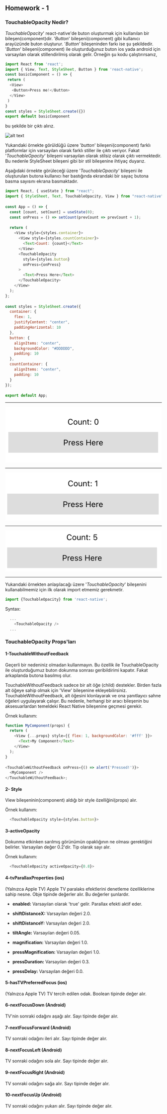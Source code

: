 ## Homework - 1

### TouchableOpacity Nedir? 

*TouchableOpacity*' react-native'de buton oluşturmak için kullanılan bir bileşen(component)dir. '*Button*' bileşeni(component) gibi kullanıcı arayüzünde buton oluşturur. '*Button*' bileşeninden farkı ise şu şekildedir. '*Button*' bileşeni(component) ile oluşturduğunuz buton ios yada android için varsayılan olarak stillendirilmiş olarak gelir. Örneğin şu kodu çalıştırırsanız,

```javascript
import React from 'react';
import { View, Text, StyleSheet, Button } from 'react-native';
const basicComponent = () => {
 return (
  <View>
   <Button>Press me!</Button>
  </View>
 )
}
const styles = StyleSheet.create({})
export default basicComponent
````
bu şekilde bir çıktı alırız.

![alt text](./images/button.jpeg "button output for ios and android")

Yukarıdaki örnekte görüldüğü üzere '*button*' bileşeni(component) farklı platformlar için varsayılan olarak farklı stiller ile çıktı veriyor. Fakat '*TouchableOpacity*' bileşeni varsayılan olarak stilsiz olarak çıktı vermektedir. Bu nedenle StyleSheet bileşeni gibi bir stil bileşenine ihtiyaç duyarız.

Aşağıdaki örnekte görüleceği üzere '*TouchableOpacity*' bileşeni ile oluşturulan butona kullanıcı her bastığında ekrandaki bir sayaç butona basma sayısını ekrana basmaktadır.

```javascript
import React, { useState } from "react";
import { StyleSheet, Text, TouchableOpacity, View } from "react-native";

const App = () => {
  const [count, setCount] = useState(0);
  const onPress = () => setCount(prevCount => prevCount + 1);

  return (
    <View style={styles.container}>
      <View style={styles.countContainer}>
        <Text>Count: {count}</Text>
      </View>
      <TouchableOpacity
        style={styles.button}
        onPress={onPress}
      >
        <Text>Press Here</Text>
      </TouchableOpacity>
    </View>
  );
};

const styles = StyleSheet.create({
  container: {
    flex: 1,
    justifyContent: "center",
    paddingHorizontal: 10
  },
  button: {
    alignItems: "center",
    backgroundColor: "#DDDDDD",
    padding: 10
  },
  countContainer: {
    alignItems: "center",
    padding: 10
  }
});

export default App;
```
___
![](./images/toucahbleOpacity_1.png)
___
![](./images/toucahbleOpacity_2.png)
___
![](./images/toucahbleOpacity_3.png)
___

Yukarıdaki örnekten anlaşılacağı üzere '*TouchableOpacity*' bileşenini kullanabilmemiz için ilk olarak import etmemiz gerekmetir. 

```javascript
import {TouchableOpacity} from 'react-native';
```

Syntax:

```javascript
  ...
    <TouchableOpacity />
  ...
```

### TouchableOpacity Props'ları

#### 1-TouchableWithoutFeedback

Geçerli bir nedeniniz olmadan kullanmayın. Bu özellik ile TouchableOpacity ile oluşturduğumuz buton dokunma sonrası geribildirimi kapatır. Fakat arkaplanda butona basılmış olur.

TouchableWithoutFeedback sadece bir alt öğe (child) destekler. Birden fazla alt öğeye sahip olmak için 'View' bileşenine ekleyebilirsiniz. TouchableWithoutFeedback, alt öğesini klonlayarak ve ona yanıtlayıcı sahne öğeleri uygulayarak çalışır. Bu nedenle, herhangi bir aracı bileşenin bu aksesuarlardan temeldeki React Native bileşenine geçmesi gerekir.

Örnek kullanım: 

```javascript
function MyComponent(props) {
  return (
    <View {...props} style={{ flex: 1, backgroundColor: '#fff' }}>
      <Text>My Component</Text>
    </View>
  );
}

<TouchableWithoutFeedback onPress={() => alert('Pressed!')}>
  <MyComponent />
</TouchableWithoutFeedback>;
```
#### 2- Style

View bileşeninin(component) aldığı bir style özelliğini(props) alır.

Örnek kullanım: 

```javascript
  <TouchableOpacity style={styles.button}>
```

#### 3-activeOpacity

Dokunma etkinken sarılmış görünümün opaklığının ne olması gerektiğini belirler. Varsayılan değer 0.2'dir. Tip olarak sayı alır.

Örnek kullanım:

```javascript
  <TouchableOpacity activeOpacity={0.8}>
```
#### 4-tvParallaxProperties (ios)

(Yalnızca Apple TV) Apple TV paralaks efektlerini denetleme özelliklerine sahip nesne. Obje tipinde değerler alır. Bu değerler şunlardır.


  - **enabled:** Varsayılan olarak 'true' gelir. Parallax efekti aktif eder.
  
  - **shiftDistanceX:** Varsayılan değeri 2.0.
  
  - **shiftDistanceY:** Varsayılan değeri 2.0.
  
  - **tiltAngle:** Varsayılan değeri 0.05.
  
  - **magnification:** Varsayılan değeri 1.0.
  
  - **pressMagnification:** Varsayılan değeri 1.0.
  
  - **pressDuration:** Varsayılan değeri 0.3.
  
  - **pressDelay:** Varsayılan değeri 0.0.

#### 5-hasTVPreferredFocus (ios)

(Yalnızca Apple TV) TV tercih edilen odak. Boolean tipinde değer alır.

#### 6-nextFocusDown (Android)
TV'nin sonraki odağını aşağı alır. Sayı tipinde değer alır.

#### 7-nextFocusForward (Android)
TV sonraki odağını ileri alır. Sayı tipinde değer alır.

#### 8-nextFocusLeft (Android)
TV sonraki odağını sola alır. Sayı tipinde değer alır.

#### 9-nextFocusRight (Android)
TV sonraki odağını sağa alır. Sayı tipinde değer alır.


#### 10-nextFocusUp (Android)
TV sonraki odağını yukarı alır. Sayı tipinde değer alır.



